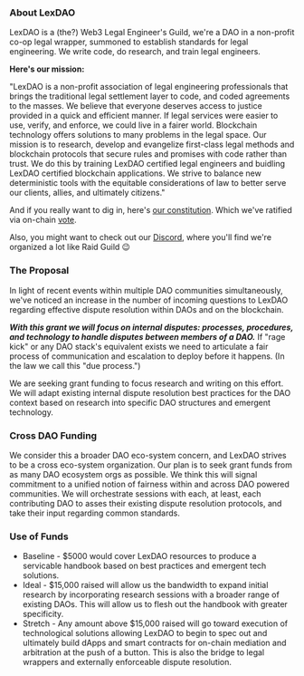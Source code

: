 ### About LexDAO

LexDAO is a (the?) Web3 Legal Engineer's Guild, we're a DAO in a non-profit co-op legal wrapper, summoned to establish standards for legal engineering. We write code, do research, and train legal engineers.

**Here's our mission:**

"LexDAO is a non-profit association of legal engineering professionals that brings the traditional legal settlement layer to code, and coded agreements to the masses. We believe that everyone deserves access to justice provided in a quick and efficient manner. If legal services were easier to use, verify, and enforce, we could live in a fairer world. Blockchain technology offers solutions to many problems in the legal space. Our mission is to research, develop and evangelize first-class legal methods and blockchain protocols that secure rules and promises with code rather than trust. We do this by training LexDAO certified legal engineers and buidling LexDAO certified blockchain applications. We strive to balance new deterministic tools with the equitable considerations of law to better serve our clients, allies, and ultimately citizens."

And if you really want to dig in, here's [our constitution](https://github.com/lexDAO/LexDAO-Constitution/blob/master/LexDAO-Constitution-v01.md). Which we've ratified via on-chain [vote](https://medium.com/lexdaoism/legal-wrappers-and-the-lexdao-constitution-ba89e46a644c).

Also, you might want to check out our [Discord](https://discord.gg/qbUhmH4), where you'll find we're organized a lot like Raid Guild 😉

### The Proposal

In light of recent events within multiple DAO communities simultaneously, we've noticed an increase in the number of incoming questions to LexDAO regarding effective dispute resolution within DAOs and on the blockchain.  

***With this grant we will focus on internal disputes: processes, procedures, and technology to handle disputes between members of a DAO.*** If "rage kick" or any DAO stack's equivalent exists we need to articulate a fair process of communication and escalation to deploy before it happens. (In the law we call this "due process.")

We are seeking grant funding to focus research and writing on this effort. We will adapt existing internal dispute resolution best practices for the DAO context based on research into specific DAO structures and emergent technology. 

### Cross DAO Funding

We consider this a broader DAO eco-system concern, and LexDAO strives to be a cross eco-system organization. Our plan is to seek grant funds from as many DAO ecosystem orgs as possible. We think this will signal commitment to a unified notion of fairness within and across DAO powered communities. We will orchestrate sessions with each, at least, each contributing DAO to asses their existing dispute resolution protocols, and take their input regarding common standards.

### Use of Funds

- Baseline - $5000 would cover LexDAO resources to produce a servicable handbook based on best practices and emergent tech solutions.
- Ideal - $15,000 raised will allow us the bandwidth to expand initial research by incorporating research sessions with a broader range of existing DAOs. This will allow us to flesh out the handbook with greater specificity.
- Stretch - Any amount above $15,000 raised will go toward execution of technological solutions allowing LexDAO to begin to spec out and ultimately build dApps and smart contracts for on-chain mediation and arbitration at the push of a button. This is also the bridge to legal wrappers and externally enforceable dispute resolution.
